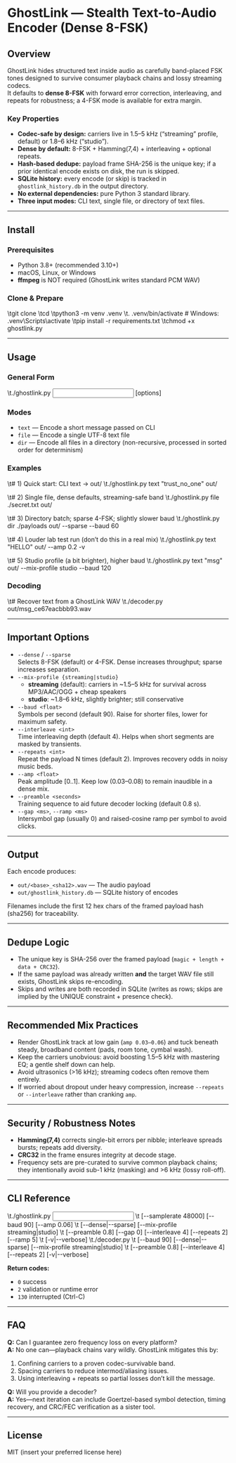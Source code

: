 # GhostLink — Stealth Text-to-Audio Encoder (Dense 8-FSK)

## Overview
GhostLink hides structured text inside audio as carefully band-placed FSK tones designed to survive consumer playback chains and lossy streaming codecs.  
It defaults to **dense 8-FSK** with forward error correction, interleaving, and repeats for robustness; a 4-FSK mode is available for extra margin.

### Key Properties
- **Codec-safe by design:** carriers live in 1.5–5 kHz (“streaming” profile, default) or 1.8–6 kHz (“studio”).
- **Dense by default:** 8-FSK + Hamming(7,4) + interleaving + optional repeats.
- **Hash-based dedupe:** payload frame SHA-256 is the unique key; if a prior identical encode exists on disk, the run is skipped.
- **SQLite history:** every encode (or skip) is tracked in `ghostlink_history.db` in the output directory.
- **No external dependencies:** pure Python 3 standard library.
- **Three input modes:** CLI text, single file, or directory of text files.

---

## Install

### Prerequisites
- Python 3.8+ (recommended 3.10+)
- macOS, Linux, or Windows
- **ffmpeg** is NOT required (GhostLink writes standard PCM WAV)

### Clone & Prepare
\tgit clone <your-repo-url>
\tcd <repo>
\tpython3 -m venv .venv
\t. .venv/bin/activate     # Windows: .venv\Scripts\activate
\tpip install -r requirements.txt
\tchmod +x ghostlink.py

---

## Usage

### General Form
\t./ghostlink.py <mode> <input> <outdir> [options]

### Modes
- `text` — Encode a short message passed on CLI
- `file` — Encode a single UTF-8 text file
- `dir` — Encode all files in a directory (non-recursive, processed in sorted order for determinism)

### Examples
\t# 1) Quick start: CLI text -> out/
\t./ghostlink.py text "trust_no_one" out/

\t# 2) Single file, dense defaults, streaming-safe band
\t./ghostlink.py file ./secret.txt out/

\t# 3) Directory batch; sparse 4-FSK; slightly slower baud
\t./ghostlink.py dir ./payloads out/ --sparse --baud 60

\t# 4) Louder lab test run (don’t do this in a real mix)
\t./ghostlink.py text "HELLO" out/ --amp 0.2 -v

\t# 5) Studio profile (a bit brighter), higher baud
\t./ghostlink.py text "msg" out/ --mix-profile studio --baud 120

### Decoding
\t# Recover text from a GhostLink WAV
\t./decoder.py out/msg_ce67eacbbb93.wav

---

## Important Options
- `--dense` / `--sparse`  
  Selects 8-FSK (default) or 4-FSK. Dense increases throughput; sparse increases separation.
- `--mix-profile {streaming|studio}`  
  - **streaming** (default): carriers in ~1.5–5 kHz for survival across MP3/AAC/OGG + cheap speakers  
  - **studio**: ~1.8–6 kHz, slightly brighter; still conservative
- `--baud <float>`  
  Symbols per second (default 90). Raise for shorter files, lower for maximum safety.
- `--interleave <int>`  
  Time interleaving depth (default 4). Helps when short segments are masked by transients.
- `--repeats <int>`  
  Repeat the payload N times (default 2). Improves recovery odds in noisy music beds.
- `--amp <float>`  
  Peak amplitude [0..1]. Keep low (0.03–0.08) to remain inaudible in a dense mix.
- `--preamble <seconds>`  
  Training sequence to aid future decoder locking (default 0.8 s).
- `--gap <ms>`, `--ramp <ms>`  
  Intersymbol gap (usually 0) and raised-cosine ramp per symbol to avoid clicks.

---

## Output
Each encode produces:
- `out/<base>_<sha12>.wav` — The audio payload
- `out/ghostlink_history.db` — SQLite history of encodes

Filenames include the first 12 hex chars of the framed payload hash (sha256) for traceability.

---

## Dedupe Logic
- The unique key is SHA-256 over the framed payload (`magic + length + data + CRC32`).
- If the same payload was already written **and** the target WAV file still exists, GhostLink skips re-encoding.
- Skips and writes are both recorded in SQLite (writes as rows; skips are implied by the UNIQUE constraint + presence check).

---

## Recommended Mix Practices
- Render GhostLink track at low gain (`amp 0.03–0.06`) and tuck beneath steady, broadband content (pads, room tone, cymbal wash).
- Keep the carriers unobvious: avoid boosting 1.5–5 kHz with mastering EQ; a gentle shelf down can help.
- Avoid ultrasonics (>16 kHz); streaming codecs often remove them entirely.
- If worried about dropout under heavy compression, increase `--repeats` or `--interleave` rather than cranking `amp`.

---

## Security / Robustness Notes
- **Hamming(7,4)** corrects single-bit errors per nibble; interleave spreads bursts; repeats add diversity.
- **CRC32** in the frame ensures integrity at decode stage.
- Frequency sets are pre-curated to survive common playback chains; they intentionally avoid sub-1 kHz (masking) and >6 kHz (lossy roll-off).

---

## CLI Reference
\t./ghostlink.py <mode> <input> <outdir>
\t    [--samplerate 48000] [--baud 90] [--amp 0.06]
\t    [--dense|--sparse] [--mix-profile streaming|studio]
\t    [--preamble 0.8] [--gap 0] [--interleave 4] [--repeats 2] [--ramp 5]
\t    [-v|--verbose]
\t./decoder.py <wavfile>
\t    [--baud 90] [--dense|--sparse] [--mix-profile streaming|studio]
\t    [--preamble 0.8] [--interleave 4] [--repeats 2] [-v|--verbose]

**Return codes:**
- `0`   success
- `2`   validation or runtime error
- `130` interrupted (Ctrl-C)

---

## FAQ
**Q:** Can I guarantee zero frequency loss on every platform?  
**A:** No one can—playback chains vary wildly. GhostLink mitigates this by:
1. Confining carriers to a proven codec-survivable band.
2. Spacing carriers to reduce intermod/aliasing issues.
3. Using interleaving + repeats so partial losses don’t kill the message.

**Q:** Will you provide a decoder?  
**A:** Yes—next iteration can include Goertzel-based symbol detection, timing recovery, and CRC/FEC verification as a sister tool.

---

## License
MIT (insert your preferred license here)

